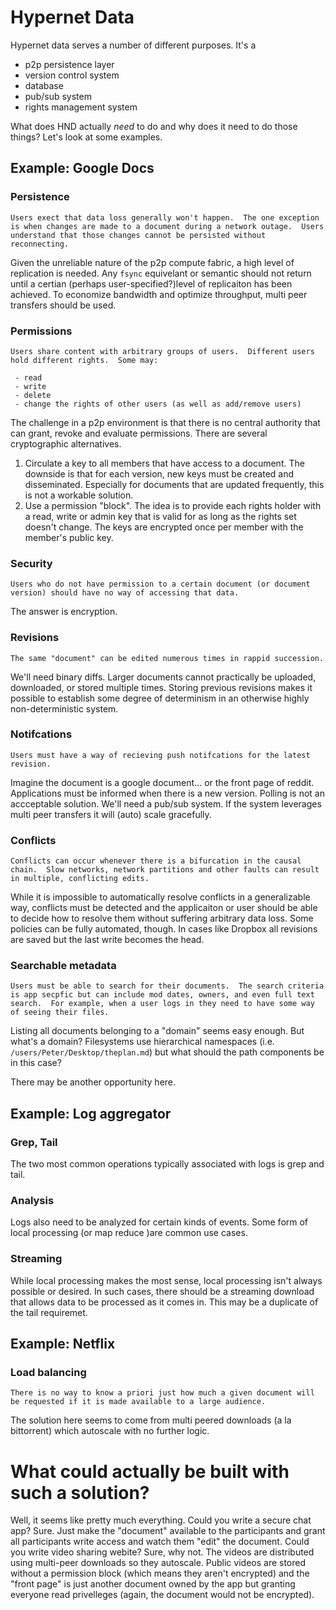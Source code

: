 # Hypernet Data
Hypernet data serves a number of different purposes.  It's a

- p2p persistence layer
- version control system
- database
- pub/sub system
- rights management system

What does HND actually *need* to do and why does it need to do those things?  Let's look at some examples.

## Example: Google Docs
### Persistence
	Users exect that data loss generally won't happen.  The one exception is when changes are made to a document during a network outage.  Users understand that those changes cannot be persisted without reconnecting.
	
Given the unreliable nature of the p2p compute fabric, a high level of replication is needed.  Any `fsync` equivelant or semantic should not return until a certian (perhaps user-specified?)level of replicaiton has been achieved.  To economize bandwidth and optimize throughput, multi peer transfers should be used.

### Permissions
	Users share content with arbitrary groups of users.  Different users hold different rights.  Some may:

	 - read 
	 - write
	 - delete
	 - change the rights of other users (as well as add/remove users)

The challenge in a p2p environment is that there is no central authority that can grant, revoke and evaluate permissions.  There are several cryptographic alternatives.

1. Circulate a key to all members that have access to a document.  The downside is that for each version, new keys must be created and disseminated.  Especially for documents that are updated frequently, this is not a workable solution.
2. Use a permission "block".  The idea is to provide each rights holder with a read, write or admin key that is valid for as long as the rights set doesn't change.  The keys are encrypted once per member with the member's public key.

### Security
	Users who do not have permission to a certain document (or document version) should have no way of accessing that data.

The answer is encryption.

### Revisions
	The same "document" can be edited numerous times in rappid succession.

 We'll need binary diffs.  Larger documents cannot practically be uploaded, downloaded, or stored multiple times.  Storing previous revisions makes it possible to establish some degree of determinism in an otherwise highly non-deterministic system.

### Notifcations
	Users must have a way of recieving push notifcations for the latest revision.
	
Imagine the document is a google document... or the front page of reddit.  Applications must be informed when there is a new version.  Polling is not an accceptable solution.  We'll need a pub/sub system.  If the system leverages multi peer transfers it will (auto) scale gracefully.

### Conflicts
	Conflicts can occur whenever there is a bifurcation in the causal chain.  Slow networks, network partitions and other faults can result in multiple, conflicting edits.
	
While it is impossible to automatically resolve conflicts in a generalizable way, conflicts must be detected and the applicaiton or user should be able to decide how to resolve them without suffering arbitrary data loss.  Some policies can be fully automated, though.  In cases like Dropbox all revisions are saved but the last write becomes the head.

### Searchable metadata
	Users must be able to search for their documents.  The search criteria is app secpfic but can include mod dates, owners, and even full text search.  For example, when a user logs in they need to have some way of seeing their files.
	
Listing all documents belonging to a "domain" seems easy enough.  But what's a domain?  Filesystems use hierarchical namespaces (i.e. `/users/Peter/Desktop/theplan.md`) but what should the path components be in this case?

There may be another opportunity here.

## Example: Log aggregator
### Grep, Tail
The two most common operations typically associated with logs is grep and tail.

### Analysis
Logs also need to be analyzed for certain kinds of events.  Some form of local processing (or map reduce )are common use cases.

### Streaming
While local processing makes the most sense, local processing isn't always possible or desired.  In such cases, there should be a streaming download that allows data to be processed as it comes in.  This may be a duplicate of the tail requiremet.

## Example: Netflix
### Load balancing
	There is no way to know a priori just how much a given document will be requested if it is made available to a large audience.
	
The solution here seems to come from multi peered downloads (a la bittorrent) which autoscale with no further logic.

# What could actually be built with such a solution?

Well, it seems like pretty much everything.  Could you write a secure chat app?  Sure.  Just make the "document" available to the participants and grant all participants write access and watch them "edit" the document.  Could you write video sharing webite?  Sure, why not.  The videos are distributed using multi-peer downloads so they autoscale.  Public videos are stored without a permission block (which means they aren't encrypted) and the "front page" is just another document owned by the app but granting everyone read privelleges (again, the document would not be encrypted).